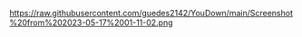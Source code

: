 

https://raw.githubusercontent.com/guedes2142/YouDown/main/Screenshot%20from%202023-05-17%2001-11-02.png

